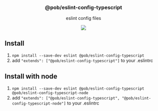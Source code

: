<h3 align="center">
  @pob/eslint-config-typescript
</h3>

<p align="center">
  eslint config files
</p>

<p align="center">
  <a href="https://npmjs.org/package/@pob/eslint-config-typescript"><img src="https://img.shields.io/npm/v/@pob/eslint-config-typescript.svg?style=flat-square"></a>
</p>

## Install

1. `npm install --save-dev eslint @pob/eslint-config-typescript`
2. add `"extends": ["@pob/eslint-config-typescript"]` to your .eslintrc

## Install with node

1. `npm install --save-dev eslint @pob/eslint-config-typescript @pob/eslint-config-typescript-node`
2. add `"extends": ["@pob/eslint-config-typescript", "@pob/eslint-config-typescript-node"]` to your .eslintrc
